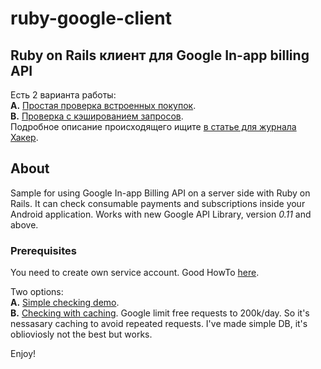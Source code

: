 # ruby-google-client

## Ruby on Rails клиент для Google In-app billing API
Есть 2 варианта работы:  
**A.** [Простая проверка встроенных покупок](https://github.com/aap17/ruby-google-client/blob/master/rubygoogleinapp.rb).  
**B.** [Проверка с кэшированием запросов](https://github.com/aap17/ruby-google-client).  
Подробное описание происходящего ищите [в статье для журнала Хакер](https://xakep.ru/author/pahomov/).

## About

Sample for using Google In-app Billing API on a server side with Ruby on Rails. It can check consumable payments and subscriptions
inside your Android application. Works with new Google API Library, version *0.11* and above.

### Prerequisites

You need to create own service account. Good HowTo [here](https://stackoverflow.com/a/35138885).

Two options:  
**A.** [Simple checking demo](https://github.com/aap17/ruby-google-client/blob/master/rubygoogleinapp.rb).  
**B.** [Checking with caching](https://github.com/aap17/ruby-google-client). Google limit free requests to 200k/day.
So it's nessasary caching to avoid repeated requests. I've made simple DB, it's oblioviosly not the best but works.

Enjoy!
